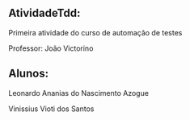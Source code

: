 ## AtividadeTdd:

Primeira atividade do curso de automação de testes

Professor: João Victorino

## Alunos:

Leonardo Ananias do Nascimento Azogue 

Vinissius Vioti dos Santos 
